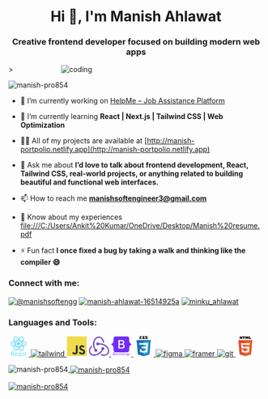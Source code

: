 <h1 align="center">Hi 👋, I'm Manish Ahlawat</h1>
<h3 align="center">Creative frontend developer focused on building modern web apps</h3>

<img align="right" alt="coding" width="400" src="https://th.bing.com/th/id/R.d486deeb54e0b0186eeda7fa5b1b851b?rik=uF53k%2bXjq%2fa%2fpw&riu=http%3a%2f%2fmehtaabsingh.com%2fimages%2fhow-does-code-integrity-work.gif&ehk=0qhWG%2bxhkywsnEGhnFxThB8RLaa5s5vzC9%2b9pXf2moM%3d&risl=&pid=ImgRaw&r=0" />>

<p align="left"> <img src="https://komarev.com/ghpvc/?username=manish-pro854&label=Profile%20views&color=0e75b6&style=flat" alt="manish-pro854" /> </p>

- 🔭 I’m currently working on [HelpMe – Job Assistance Platform](http://help-mee.netlify.app)

- 🌱 I’m currently learning **React | Next.js | Tailwind CSS | Web Optimization**

- 👨‍💻 All of my projects are available at [http://manish-portpolio.netlify.app](http://manish-portpolio.netlify.app)

- 💬 Ask me about **I’d love to talk about frontend development, React, Tailwind CSS, real-world projects, or anything related to building beautiful and functional web interfaces.**

- 📫 How to reach me **manishsoftengineer3@gmail.com**

- 📄 Know about my experiences [file:///C:/Users/Ankit%20Kumar/OneDrive/Desktop/Manish%20resume.pdf](file:///C:/Users/Ankit%20Kumar/OneDrive/Desktop/Manish%20resume.pdf)

- ⚡ Fun fact **I once fixed a bug by taking a walk and thinking like the compiler 😄**

<h3 align="left">Connect with me:</h3>
<p align="left">
<a href="https://twitter.com/@manishsoftengg" target="blank"><img align="center" src="https://raw.githubusercontent.com/rahuldkjain/github-profile-readme-generator/master/src/images/icons/Social/twitter.svg" alt="@manishsoftengg" height="30" width="40" /></a>
<a href="https://linkedin.com/in/manish-ahlawat-16514925a" target="blank"><img align="center" src="https://raw.githubusercontent.com/rahuldkjain/github-profile-readme-generator/master/src/images/icons/Social/linked-in-alt.svg" alt="manish-ahlawat-16514925a" height="30" width="40" /></a>
<a href="https://instagram.com/minku_ahlawat" target="blank"><img align="center" src="https://raw.githubusercontent.com/rahuldkjain/github-profile-readme-generator/master/src/images/icons/Social/instagram.svg" alt="minku_ahlawat" height="30" width="40" /></a>
</p>

<h3 align="left">Languages and Tools:</h3>
<p align="left"> <a href="https://www.11ty.dev/" target="_blank" rel="noreferrer">   <img src="https://raw.githubusercontent.com/devicons/devicon/master/icons/react/react-original-wordmark.svg" alt="react" width="40" height="40"/> </a> <a href="https://redux.js.org" target="_blank" rel="noreferrer">   <img src="https://www.vectorlogo.zone/logos/tailwindcss/tailwindcss-icon.svg" alt="tailwind" width="40" height="40"/> </a>   <img src="https://raw.githubusercontent.com/devicons/devicon/master/icons/javascript/javascript-original.svg" alt="javascript" width="40" height="40"/> </a> <a href="https://reactjs.org/" target="_blank" rel="noreferrer"> <img src="https://raw.githubusercontent.com/devicons/devicon/master/icons/redux/redux-original.svg" alt="redux" width="40" height="40"/> </a> <a href="https://tailwindcss.com/" target="_blank" rel="noreferrer">  <img src="https://raw.githubusercontent.com/devicons/devicon/master/icons/bootstrap/bootstrap-plain-wordmark.svg" alt="bootstrap" width="40" height="40"/> </a> <a href="https://www.w3schools.com/css/" target="_blank" rel="noreferrer"> <img src="https://raw.githubusercontent.com/devicons/devicon/master/icons/css3/css3-original-wordmark.svg" alt="css3" width="40" height="40"/> </a> <a href="https://www.figma.com/" target="_blank" rel="noreferrer"> <img src="https://www.vectorlogo.zone/logos/figma/figma-icon.svg" alt="figma" width="40" height="40"/> </a> <a href="https://www.framer.com/" target="_blank" rel="noreferrer"> <img src="https://www.vectorlogo.zone/logos/framer/framer-icon.svg" alt="framer" width="40" height="40"/> </a> <a href="https://git-scm.com/" target="_blank" rel="noreferrer"> <img src="https://www.vectorlogo.zone/logos/git-scm/git-scm-icon.svg" alt="git" width="40" height="40"/> </a> <a href="https://www.w3.org/html/" target="_blank" rel="noreferrer"> <img src="https://raw.githubusercontent.com/devicons/devicon/master/icons/html5/html5-original-wordmark.svg" alt="html5" width="40" height="40"/> </a> <a href="https://developer.mozilla.org/en-US/docs/Web/JavaScript" target="_blank" rel="noreferrer">    </p>

<p><img align="left" src="https://github-readme-stats.vercel.app/api/top-langs?username=manish-pro854&show_icons=true&locale=en&layout=compact" alt="manish-pro854" /></p>

<p>&nbsp;<img align="center" src="https://github-readme-stats.vercel.app/api?username=manish-pro854&show_icons=true&locale=en" alt="manish-pro854" /></p>

<p><img align="center" src="https://github-readme-streak-stats.herokuapp.com/?user=manish-pro854&" alt="manish-pro854" /></p>
